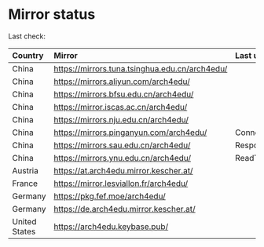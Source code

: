 <script src="./time.js"></script>
# Mirror status
Last check: <script type="text/javascript">localize(1671068692.4221017);</script>

|Country|Mirror|Last update|
|:------|:-----|:----------|
|China|https://mirrors.tuna.tsinghua.edu.cn/arch4edu/|<script type="text/javascript">localize(1671042795);</script>|
|China|https://mirrors.aliyun.com/arch4edu/|<script type="text/javascript">localize(1670999960);</script>|
|China|https://mirrors.bfsu.edu.cn/arch4edu/|<script type="text/javascript">localize(1671042795);</script>|
|China|https://mirror.iscas.ac.cn/arch4edu/|<script type="text/javascript">localize(1671042795);</script>|
|China|https://mirrors.nju.edu.cn/arch4edu/|<script type="text/javascript">localize(1670999960);</script>|
|China|https://mirrors.pinganyun.com/arch4edu/|ConnectTimeout|
|China|https://mirrors.sau.edu.cn/arch4edu/|Response 500|
|China|https://mirrors.ynu.edu.cn/arch4edu/|ReadTimeout|
|Austria|https://at.arch4edu.mirror.kescher.at/|<script type="text/javascript">localize(1671042795);</script>|
|France|https://mirror.lesviallon.fr/arch4edu/|<script type="text/javascript">localize(1671042795);</script>|
|Germany|https://pkg.fef.moe/arch4edu/|<script type="text/javascript">localize(1671042795);</script>|
|Germany|https://de.arch4edu.mirror.kescher.at/|<script type="text/javascript">localize(1671042795);</script>|
|United States|https://arch4edu.keybase.pub/|<script type="text/javascript">localize(1670999960);</script>|

<script src="./tablefilter/tablefilter.js"></script>
<script src="./table.js"></script>